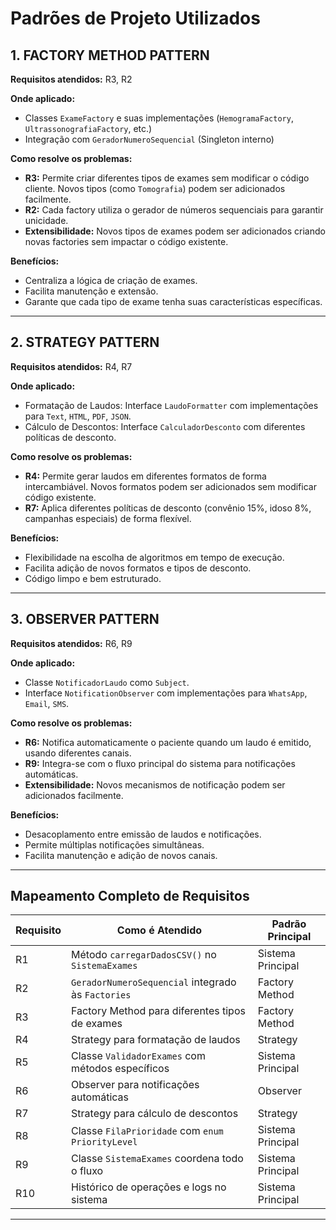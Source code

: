 # Padrões de Projeto Utilizados

## 1. FACTORY METHOD PATTERN
**Requisitos atendidos:** R3, R2

**Onde aplicado:**
- Classes `ExameFactory` e suas implementações (`HemogramaFactory`, `UltrassonografiaFactory`, etc.)
- Integração com `GeradorNumeroSequencial` (Singleton interno)

**Como resolve os problemas:**
- **R3:** Permite criar diferentes tipos de exames sem modificar o código cliente. Novos tipos (como `Tomografia`) podem ser adicionados facilmente.
- **R2:** Cada factory utiliza o gerador de números sequenciais para garantir unicidade.
- **Extensibilidade:** Novos tipos de exames podem ser adicionados criando novas factories sem impactar o código existente.

**Benefícios:**
- Centraliza a lógica de criação de exames.
- Facilita manutenção e extensão.
- Garante que cada tipo de exame tenha suas características específicas.

---

## 2. STRATEGY PATTERN
**Requisitos atendidos:** R4, R7

**Onde aplicado:**
- Formatação de Laudos: Interface `LaudoFormatter` com implementações para `Text`, `HTML`, `PDF`, `JSON`.
- Cálculo de Descontos: Interface `CalculadorDesconto` com diferentes políticas de desconto.

**Como resolve os problemas:**
- **R4:** Permite gerar laudos em diferentes formatos de forma intercambiável. Novos formatos podem ser adicionados sem modificar código existente.
- **R7:** Aplica diferentes políticas de desconto (convênio 15%, idoso 8%, campanhas especiais) de forma flexível.

**Benefícios:**
- Flexibilidade na escolha de algoritmos em tempo de execução.
- Facilita adição de novos formatos e tipos de desconto.
- Código limpo e bem estruturado.

---

## 3. OBSERVER PATTERN
**Requisitos atendidos:** R6, R9

**Onde aplicado:**
- Classe `NotificadorLaudo` como `Subject`.
- Interface `NotificationObserver` com implementações para `WhatsApp`, `Email`, `SMS`.

**Como resolve os problemas:**
- **R6:** Notifica automaticamente o paciente quando um laudo é emitido, usando diferentes canais.
- **R9:** Integra-se com o fluxo principal do sistema para notificações automáticas.
- **Extensibilidade:** Novos mecanismos de notificação podem ser adicionados facilmente.

**Benefícios:**
- Desacoplamento entre emissão de laudos e notificações.
- Permite múltiplas notificações simultâneas.
- Facilita manutenção e adição de novos canais.

---

## Mapeamento Completo de Requisitos

| Requisito | Como é Atendido                                     | Padrão Principal     |
|-----------|-----------------------------------------------------|----------------------|
| R1        | Método `carregarDadosCSV()` no `SistemaExames`      | Sistema Principal    |
| R2        | `GeradorNumeroSequencial` integrado às `Factories`  | Factory Method       |
| R3        | Factory Method para diferentes tipos de exames      | Factory Method       |
| R4        | Strategy para formatação de laudos                  | Strategy             |
| R5        | Classe `ValidadorExames` com métodos específicos    | Sistema Principal    |
| R6        | Observer para notificações automáticas              | Observer             |
| R7        | Strategy para cálculo de descontos                  | Strategy             |
| R8        | Classe `FilaPrioridade` com `enum PriorityLevel`    | Sistema Principal    |
| R9        | Classe `SistemaExames` coordena todo o fluxo        | Sistema Principal    |
| R10       | Histórico de operações e logs no sistema            | Sistema Principal    |

---
